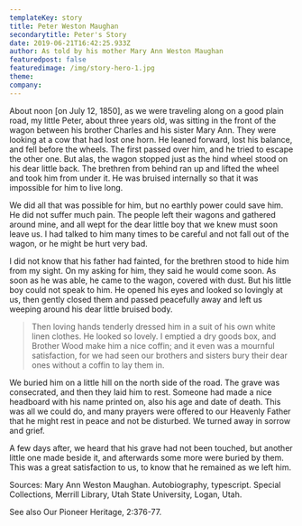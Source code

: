 ```yaml
---
templateKey: story
title: Peter Weston Maughan
secondarytitle: Peter's Story
date: 2019-06-21T16:42:25.933Z
author: As told by his mother Mary Ann Weston Maughan
featuredpost: false
featuredimage: /img/story-hero-1.jpg
theme:
company:
---
```


About noon [on July 12, 1850], as we were traveling along on a good plain road, my little Peter, about three years old, was sitting in the front of the wagon between his brother Charles and his sister Mary Ann. They were looking at a cow that had lost one horn. He leaned forward, lost his balance, and fell before the wheels. The first passed over him, and he tried to escape the other one. But alas, the wagon stopped just as the hind wheel stood on his dear little back. The brethren from behind ran up and lifted the wheel and took him from under it. He was bruised internally so that it was impossible for him to live long.

We did all that was possible for him, but no earthly power could save him. He did not suffer much pain. The people left their wagons and gathered around mine, and all wept for the dear little boy that we knew must soon leave us. I had talked to him many times to be careful and not fall out of the wagon, or he might be hurt very bad.

I did not know that his father had fainted, for the brethren stood to hide him from my sight. On my asking for him, they said he would come soon. As soon as he was able, he came to the wagon, covered with dust. But his little boy could not speak to him. He opened his eyes and looked so lovingly at us, then gently closed them and passed peacefully away and left us weeping around his dear little bruised body.

> Then loving hands tenderly dressed him in a suit of his own white linen clothes. He looked so lovely. I emptied a dry goods box, and Brother Wood make him a nice coffin; and it even was a mournful satisfaction, for we had seen our brothers and sisters bury their dear ones without a coffin to lay them in.

We buried him on a little hill on the north side of the road. The grave was consecrated, and then they laid him to rest. Someone had made a nice headboard with his name printed on, also his age and date of death. This was all we could do, and many prayers were offered to our Heavenly Father that he might rest in peace and not be disturbed. We turned away in sorrow and grief.

A few days after, we heard that his grave had not been touched, but another little one made beside it, and afterwards some more were buried by them. This was a great satisfaction to us, to know that he remained as we left him.

Sources: Mary Ann Weston Maughan. Autobiography, typescript. Special Collections, Merrill Library, Utah State University, Logan, Utah.

See also Our Pioneer Heritage, 2:376-77.
